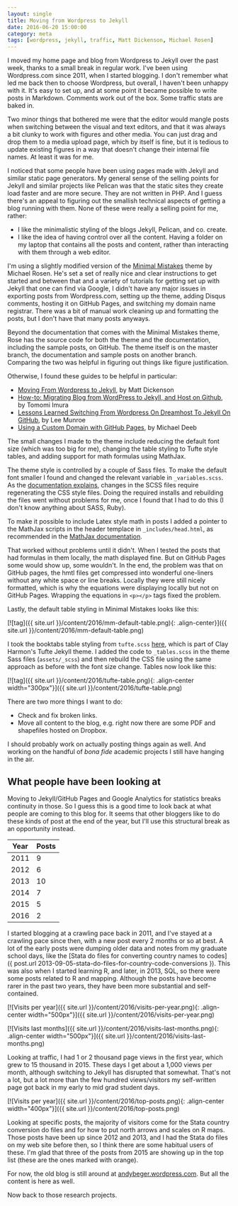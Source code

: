 ```yaml
---
layout: single
title: Moving from Wordpress to Jekyll
date: 2016-06-20 15:00:00
category: meta
tags: [wordpress, jekyll, traffic, Matt Dickenson, Michael Rosen]
---
```


I moved my home page and blog from Wordpress to Jekyll over the past week, thanks to a small break in regular work. I've been using Wordpress.com since 2011, when I started blogging. I don't remember what led me back then to choose Wordpress, but overall, I haven't been unhappy with it. It's easy to set up, and at some point it became possible to write posts in Markdown. Comments work out of the box. Some traffic stats are baked in. 

Two minor things that bothered me were that the editor would mangle posts when switching between the visual and text editors, and that it was always a bit clunky to work with figures and other media. You can just drag and drop them to a media upload page, which by itself is fine, but it is tedious to update existing figures in a way that doesn't change their internal file names. At least it was for me. 

I noticed that some people have been using pages made with Jekyll and similar static page generators. My general sense of the selling points for Jekyll and similar projects like Pelican was that the static sites they create load faster and are more secure. They are not written in PHP. And I guess there's an appeal to figuring out the smallish technical aspects of getting a blog running with them. None of these were really a selling point for me, rather:

- I like the minimalistic styling of the blogs Jekyll, Pelican, and co. create. 
- I like the idea of having control over all the content. Having a folder on my laptop that contains all the posts and content, rather than interacting with them through a web editor. 

I'm using a slightly modified version of the [Minimal Mistakes](https://mmistakes.github.io/minimal-mistakes/) theme by Michael Rosen. He's set a set of really nice and clear instructions to get started and between that and a variety of tutorials for getting set up with Jekyll that one can find via Google, I didn't have any major issues in exporting posts from Wordpress.com, setting up the theme, adding Disqus comments, hosting it on GitHub Pages, and switching my domain name registrar. There was a bit of manual work cleaning up and formatting the posts, but I don't have that many posts anyways. 

Beyond the documentation that comes with the Minimal Mistakes theme, Rose has the source code for both the theme and the documentation, including the sample posts, on GitHub. The theme itself is on the master branch, the documentation and sample posts on another branch. Comparing the two was helpful in figuring out things like figure justification. 

Otherwise, I found these guides to be helpful in particular:

- [Moving From Wordpress to Jekyll](http://mattdickenson.com/2016/02/29/moving-from-wordpress-to-jekyll/), by Matt Dickenson
- [How-to: Migrating Blog from WordPress to Jekyll, and Host on Github](http://www.girliemac.com/blog/2013/12/27/wordpress-to-jekyll/), by Tomomi Imura
- [Lessons Learned Switching From Wordpress On Dreamhost To Jekyll On GitHub](http://www.leemunroe.com/moving-wordpress-dreamhost-to-jekyll-github/), by Lee Munroe
- [Using a Custom Domain with GitHub Pages](http://michaeljdeeb.com/blog/using-a-custom-domain-with-github-pages/), by Michael Deeb

The small changes I made to the theme include reducing the default font size (which was too big for me), changing the table styling to Tufte style tables, and adding support for math formulas using MathJax. 

The theme style is controlled by a couple of Sass files. To make the default font smaller I found and changed the relevant variable in `_variables.scss`. As the [documentation explains](https://mmistakes.github.io/minimal-mistakes/docs/stylesheets/), changes in the SCSS files require regenerating the CSS style files. Doing the required installs and rebuilding the files went without problems for me, once I found that I had to do this (I don't know anything about SASS, Ruby).  

To make it possible to include Latex style math in posts I added a pointer to the MathJax scripts in the header templace in `_includes/head.html`, as recommended in the [MathJax documentation](https://docs.mathjax.org/en/latest/start.html). 

That worked without problems until it didn't. When I tested the posts that had formulas in them locally, the math displayed fine. But on GitHub Pages some would show up, some wouldn't. In the end, the problem was that on GitHub pages, the hmtl files get compressed into wonderful one-liners without any white space or line breaks. Locally they were still nicely formatted, which is why the equations were displaying locally but not on GitHub Pages. Wrapping the equations in `<p></p>` tags fixed the problem. 

Lastly, the default table styling in Minimal Mistakes looks like this: 

[![tag]({{ site.url }}/content/2016/mm-default-table.png){: .align-center}]({{ site.url }}/content/2016/mm-default-table.png)

I took the booktabs table styling from `tufte.scss` [here](https://github.com/clayh53/tufte-jekyll/tree/master/css), which is part of Clay Harmon's Tufte Jekyll theme. I added the code to `_tables.scss` in the theme Sass files (`assets/_scss`) and then rebuild the CSS file using the same approach as before with the font size change. Tables now look like this:

[![tag]({{ site.url }}/content/2016/tufte-table.png){: .align-center width="300px"}]({{ site.url }}/content/2016/tufte-table.png)

There are two more things I want to do:

- Check and fix broken links. 
- Move all content to the blog, e.g. right now there are some PDF and shapefiles hosted on Dropbox. 

I should probably work on actually posting things again as well. And working on the handful of *bona fide* academic projects I still have hanging in the air. 

## What people have been looking at

Moving to Jekyll/GitHub Pages and Google Analytics for statistics breaks continuity in those. So I guess this is a good time to look back at what people are coming to this blog for. It seems that other bloggers like to do these kinds of post at the end of the year, but I'll use this structural break as an opportunity instead. 

| Year | Posts |
|------|-------|
| 2011 | 9 |
| 2012 | 6 |
| 2013 | 10 |
| 2014 | 7 |
| 2015 | 5 |
| 2016 | 2 |

I started blogging at a crawling pace back in 2011, and I've stayed at a crawling pace since then, with a new post every 2 months or so at best. A lot of the early posts were dumping older data and notes from my graduate school days, like the [Stata do files for converting country names to codes]({ post.url 2013-09-05-stata-do-files-for-country-code-conversions }). This was also when I started learning R, and later, in 2013, SQL, so there were some posts related to R and mapping. Although the posts have become rarer in the past two years, they have been more substantial and self-contained.  

[![Visits per year]({{ site.url }}/content/2016/visits-per-year.png){: .align-center width="500px"}]({{ site.url }}/content/2016/visits-per-year.png)

[![Visits last months]({{ site.url }}/content/2016/visits-last-months.png){: .align-center width="500px"}]({{ site.url }}/content/2016/visits-last-months.png)

Looking at traffic, I had 1 or 2 thousand page views in the first year, which grew to 15 thousand in 2015. These days I get about a 1,000 views per month, although switching to Jekyll has disrupted that somewhat. That's not a lot, but a lot more than the few hundred views/visitors my self-written page got back in my early to mid grad student days. 

[![Visits per year]({{ site.url }}/content/2016/top-posts.png){: .align-center width="400px"}]({{ site.url }}/content/2016/top-posts.png)

Looking at specific posts, the majority of visitors come for the Stata country conversion do files and for how to put north arrows and scales on R maps. Those posts have been up since 2012 and 2013, and I had the Stata do files on my web site before then, so I think there are some habitual users of these. I'm glad that three of the posts from 2015 are showing up in the top list (these are the ones marked with orange). 

For now, the old blog is still around at [andybeger.wordpress.com](http://andybeger.wordpress.com). But all the content is here as well. 

Now back to those research projects. 
